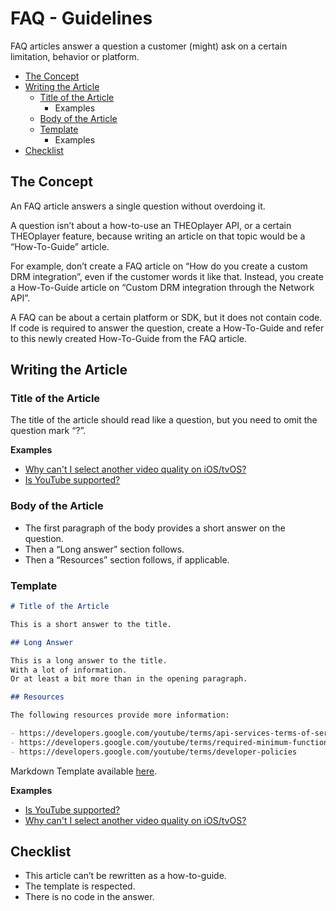 # FAQ - Guidelines

FAQ articles answer a question a customer (might) ask on a certain limitation, behavior or platform.

- [The Concept](#the-concept)
- [Writing the Article](#Writing-the-Article)
  - [Title of the Article](#Title-of-the-Article)
    - Examples
  - [Body of the Article](#Body-of-the-Article)
  - [Template](#Template)
    - Examples
- [Checklist](#Checklist)

## The Concept

An FAQ article answers a single question without overdoing it.

A question isn’t about a how-to-use an THEOplayer API, or a certain THEOplayer feature, because writing an article on that topic would be a “How-To-Guide” article.

For example, don’t create a FAQ article on “How do you create a custom DRM integration”, even if the customer words it like that. Instead, you create a How-To-Guide article on “Custom DRM integration through the Network API”.

A FAQ can be about a certain platform or SDK, but it does not contain code. If code is required to answer the question, create a How-To-Guide and refer to this newly created How-To-Guide from the FAQ article.

## Writing the Article

### Title of the Article

The title of the article should read like a question, but you need to omit the question mark “?”.

**Examples**

- [Why can't I select another video quality on iOS/tvOS?](/theoplayer/faq/why-cant-we-select-other-video-quality-on-ios-tvos)
- [Is YouTube supported?](/theoplayer/faq/is-youtube-supported)

### Body of the Article

- The first paragraph of the body provides a short answer on the question.
- Then a “Long answer” section follows.
- Then a “Resources” section follows, if applicable.

### Template

```markdown
# Title of the Article

This is a short answer to the title.

## Long Answer

This is a long answer to the title.
With a lot of information.
Or at least a bit more than in the opening paragraph.

## Resources

The following resources provide more information:

- https://developers.google.com/youtube/terms/api-services-terms-of-service
- https://developers.google.com/youtube/terms/required-minimum-functionality
- https://developers.google.com/youtube/terms/developer-policies
```

Markdown Template available [here](article-faq-template.md).

**Examples**

- [Is YouTube supported?](/theoplayer/faq/is-youtube-supported)
- [Why can't I select another video quality on iOS/tvOS?](/theoplayer/faq/why-cant-we-select-other-video-quality-on-ios-tvos)

## Checklist

- This article can’t be rewritten as a how-to-guide.
- The template is respected.
- There is no code in the answer.
